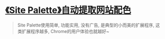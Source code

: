 # [《Site Palette》自动提取网站配色](https://www.v2fy.com/p/052_site_palette/)

> Site Palette使用简单, 功能实用, 没有广告, 是典型的小而美的扩展程序, 这类扩展程序越多, Chrome的用户体验也就越好~
